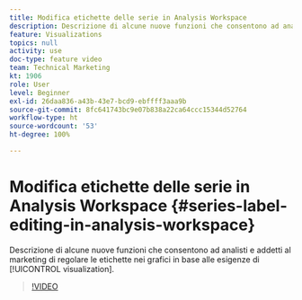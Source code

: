 ```yaml
---
title: Modifica etichette delle serie in Analysis Workspace
description: Descrizione di alcune nuove funzioni che consentono ad analisti e addetti al marketing di regolare le etichette nei grafici in base alle esigenze di visualizzazione.
feature: Visualizations
topics: null
activity: use
doc-type: feature video
team: Technical Marketing
kt: 1906
role: User
level: Beginner
exl-id: 26daa836-a43b-43e7-bcd9-ebffff3aaa9b
source-git-commit: 8fc641743bc9e07b838a22ca64ccc15344d52764
workflow-type: ht
source-wordcount: '53'
ht-degree: 100%

---
```


# Modifica etichette delle serie in Analysis Workspace {#series-label-editing-in-analysis-workspace}

Descrizione di alcune nuove funzioni che consentono ad analisti e addetti al marketing di regolare le etichette nei grafici in base alle esigenze di [!UICONTROL visualization].

>[!VIDEO](https://video.tv.adobe.com/v/23728/?quality=12&learn=on)
